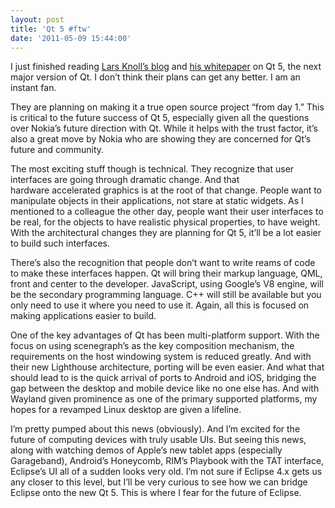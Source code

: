 ```yaml
---
layout: post
title: 'Qt 5 #ftw'
date: '2011-05-09 15:44:00'
---
```



I just finished reading [Lars Knoll’s blog](http://labs.qt.nokia.com/2011/05/09/thoughts-about-qt-5/) and [his whitepaper](http://labs.qt.nokia.com/content/images/2011/05/Qt5.pdf) on Qt 5, the next major version of Qt. I don’t think their plans can get any better. I am an instant fan.

They are planning on making it a true open source project “from day 1.” This is critical to the future success of Qt 5, especially given all the questions over Nokia’s future direction with Qt. While it helps with the trust factor, it’s also a great move by Nokia who are showing they are concerned for Qt’s future and community.

The most exciting stuff though is technical. They recognize that user interfaces are going through dramatic change. And that hardware accelerated graphics is at the root of that change. People want to manipulate objects in their applications, not stare at static widgets. As I mentioned to a colleague the other day, people want their user interfaces to be real, for the objects to have realistic physical properties, to have weight. With the architectural changes they are planning for Qt 5, it’ll be a lot easier to build such interfaces.

There’s also the recognition that people don’t want to write reams of code to make these interfaces happen. Qt will bring their markup language, QML, front and center to the developer. JavaScript, using Google’s V8 engine, will be the secondary programming language. C++ will still be available but you only need to use it where you need to use it. Again, all this is focused on making applications easier to build.

One of the key advantages of Qt has been multi-platform support. With the focus on using scenegraph’s as the key composition mechanism, the requirements on the host windowing system is reduced greatly. And with their new Lighthouse architecture, porting will be even easier. And what that should lead to is the quick arrival of ports to Android and iOS, bridging the gap between the desktop and mobile device like no one else has. And with Wayland given prominence as one of the primary supported platforms, my hopes for a revamped Linux desktop are given a lifeline.

I’m pretty pumped about this news (obviously). And I’m excited for the future of computing devices with truly usable UIs. But seeing this news, along with watching demos of Apple’s new tablet apps (especially Garageband), Android’s Honeycomb, RIM’s Playbook with the TAT interface, Eclipse’s UI all of a sudden looks very old. I’m not sure if Eclipse 4.x gets us any closer to this level, but I’ll be very curious to see how we can bridge Eclipse onto the new Qt 5. This is where I fear for the future of Eclipse.


